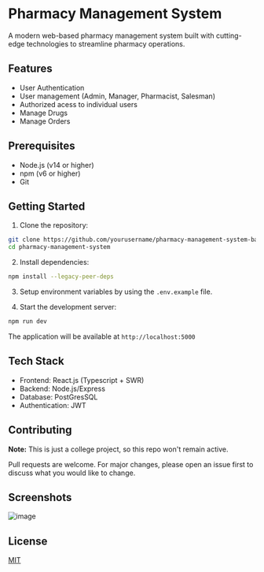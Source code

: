 # Pharmacy Management System

A modern web-based pharmacy management system built with cutting-edge technologies to streamline pharmacy operations.

## Features

-   User Authentication
-   User management (Admin, Manager, Pharmacist, Salesman)
-   Authorized acess to individual users
-   Manage Drugs
-   Manage Orders

## Prerequisites

-   Node.js (v14 or higher)
-   npm (v6 or higher)
-   Git

## Getting Started
1. Clone the repository:

```bash
git clone https://github.com/yourusername/pharmacy-management-system-backend.git
cd pharmacy-management-system
```

2. Install dependencies:

```bash
npm install --legacy-peer-deps
```
3. Setup environment variables by using the `.env.example` file.

4. Start the development server:

```bash
npm run dev
```

The application will be available at `http://localhost:5000`

## Tech Stack

-   Frontend: React.js (Typescript + SWR)
-   Backend: Node.js/Express
-   Database: PostGresSQL
-   Authentication: JWT

## Contributing

**Note:** This is just a college project, so this repo won't remain active.

Pull requests are welcome. For major changes, please open an issue first to discuss what you would like to change.

## Screenshots
![image](https://github.com/user-attachments/assets/bc079bba-2b62-445c-8ec1-178fd373e77e)




## License

[MIT](https://choosealicense.com/licenses/mit/)

